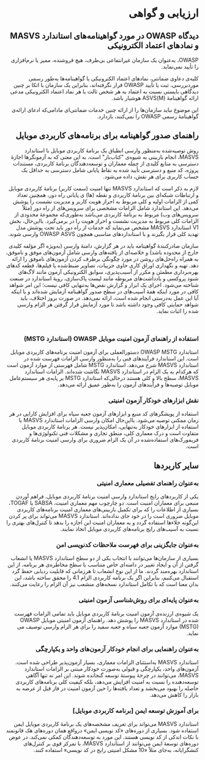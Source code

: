 <div dir="rtl" markdown="1">

# ارزیابی و گواهی

## دیدگاه OWASP در مورد گواهینامه‌های استاندارد MASVS و نمادهای اعتماد الکترونیکی 

OWASP، به‌عنوان یک سازمان غیرانتفاعی بی‌طرف، هیچ فروشنده، ممیز یا نرم‌افزاری را تأیید نمی‌نماید.

کلیه‌ی دعاوی ضمانتی، نمادهای اعتماد الکترونیکی یا گواهینامه‌ها به‌طور رسمی موردبررسی، ثبت یا تأیید OWASP قرار نگرفته‌اند، بنابراین یک سازمان با اتکا بر چنین دیدگاهی بایستی نسبت به اعتماد به هر شخص ثالث یا هر نماد اعتماد الکترونیکی مدعی ارائه گواهینامۀ (M)ASVS هوشیار باشد.

این موضوع نباید سازمان‌ها را از ارائه چنین خدمات ضمانتی‌ای مادامی‌که ادعای ارائه‌ی گواهینامۀ رسمی OWASP را نمی‌کنند، بازدارد.

## راهنمای صدور گواهینامه برای برنامه‌های کاربردی موبایل

روش توصیه‌شده به‌منظور وارسی انطباق یک برنامهٔ کاربردی موبایل با استاندارد MASVS، انجام بازبینی به شیوه‌ی "کتاب‌باز" است، به این معنی که به آزمونگرها اجازهٔ دسترسی به منابع کلیدی از جمله معماران و توسعه‌دهندگان برنامهٔ کاربردی، مستندات پروژه، کد منبع و دسترسی تأیید شده به نقاط پایانی شامل دسترسی به حداقل یک حساب کاربری برای هر نقش، داده می‌شود.

لازم به ذکر است که استاندارد MASVS تنها امنیت (سمت کاربر) برنامهٔ کاربردی موبایل و ارتباطات شبکه‌ای بین برنامهٔ کاربردی و نقطه (ها) ی پایانی راه دور، همچنین تعداد کمی از الزامات اولیه و کلی مربوط به احراز هویت کاربر و مدیریت نشست را پوشش می‌دهد. این استاندارد شامل الزامات مشخصی برای سرویس‌های از راه دور (مثلاً سرویس‌های وب) مربوط به برنامهٔ کاربردی می‌باشد به‌طوری‌که مجموعهٔ محدودی از الزامات کلی مربوط به مدیریت نشست و احراز هویت را در برمی‌گیرد. بااین‌حال، بخش V1 استاندارد MASVS مشخص می‌نماید که خدمات از راه دور باید تحت پوشش مدل تهدید کلی قرار بگیرند و با استانداردهای مناسبی همچون OWASP ASVS وارسی شوند.

سازمان صادرکنندهٔ گواهینامه باید در هر گزارش، دامنهٔ وارسی (به‌ویژه اگر مؤلفه کلیدی خارج از محدوده باشد) و خلاصه‌ای از یافته‌های وارسی شامل آزمون‌های موفق و ناموفق، به همراه راه‌حل‌های روشن در مورد چگونگی برطرف کردن آزمون‌های ناموفق را ارائه دهد. تهیه و نگهداری اوراق کاری حاوی جزییات، تصاویر ضبط‌شده یا فیلم‌ها، قطعه کدهای بهره‌برداری مطمئن و مکرر از آسیب‌پذیری، سوابق الکترونیکی آزمون مانند لاگ‌های شنود پروکسی و یادداشت‌های مربوطه مانند لیست پاک‌سازی، رویهٔ استاندارد در صنعت شناخته می‌شود. اجرای یک ابزار و گزارش نقص‌ها به‌تنهایی کافی نیست؛ این امر شواهد کافی در مورد اینکه همهٔ آسیب‌های در سطح صدور گواهینامه آزمایش شده‌اند و یا اینکه آیا این عمل به‌درستی انجام شده است، ارائه نمی‌دهد. در صورت بروز اختلاف، باید شواهد حمایتی کافی وجود داشته باشد تا مورد آزمایش قرار گرفتن هر الزام وارسی شده را اثبات نماید.

<div style="page-break-after: always; visibility: hidden">
\pagebreak
</div>

### استفاده از راهنمای آزمون امنیت موبایل OWASP (استاندارد MSTG)

استاندارد OWASP MSTG دستورالعملی برای آزمون امنیت برنامه‌های کاربردی موبایل است. این استاندارد فرآیندهای فنی را به‌منظور وارسی الزامات فهرست شده در استاندارد MASVS شرح می‌دهد. استاندارد MSTG شامل فهرستی از موارد آزمون است که هرکدام به یک الزام در استاندارد MASVS نگاشت شده‌اند. الزامات استاندارد MASVS، سطح بالا و کلی هستند درحالی‌که استاندارد MSTG بر پایه‌ی هر سیستم‌عامل موبایل توصیه‌ها و فرآیندهای آزمون را به‌طور عمیق ارائه می‌دهد.

### نقش ابزارهای خودکار آزمون امنیتی

استفاده از پویشگرهای کد منبع و ابزارهای آزمون جعبه سیاه برای افزایش کارایی در هر زمان ممکنی توصیه می‌شود. با‌این‌حال امکان وارسی الزامات استاندارد MASVS با استفاده از ابزارهای خودکار به‌تنهایی، امکان‌پذیر نیست. هر برنامۀ کاربردی موبایل متفاوت است و درک معماری کلی، منطق تجاری و مشکلات فنی تکنولوژی‌ها و فریمورک‌های استفاده‌شده در آن یک الزام ضروری برای وارسی امنیت برنامۀ کاربردی است.

## سایر کاربردها

### به‌عنوان راهنمای تفصیلی معماری امنیتی

یکی از کاربردهای رایج استاندارد وارسی امنیت برنامهٔ کاربردی موبایل، فراهم آوردن منبعی برای معماران امنیت است. دو چارچوب مهم معماری امنیت، SABSA یا TOGAF، بسیاری از اطلاعات را که برای تکمیل بازبینی‌های معماری امنیت برنامه‌های کاربردی موبایل ضروری است را در خود جای نداده‌اند. استاندارد MASVS می‌تواند برای پر کردن این‌گونه خلاءها استفاده گردد و به معماران امنیت این اجازه را بدهد تا کنترل‌های بهتری را نسبت به آسیب‌های رایج برنامه‌های کاربردی موبایل اتخاذ نمایند.

### به‌عنوان جایگزینی برای فهرست ملاحظات کدنویسی امن 

بسیاری از سازمان‌ها می‌توانند با انتخاب یکی از دو سطح استاندارد MASVS یا انشعاب گرفتن از آن و ایجاد تغییر در دامنه‌ای خاص متناسب با سطح مخاطره‌ی هر برنامه، از این استاندارد بهره‌مند گردند. ما از این نوع انشعاب تا هرزمانی که قابلیت ردیابی حفظ گرد استقبال می‌کنیم، بنابراین اگر یک برنامه کاربردی الزام 4.1 را محقق ساخته باشد، این بدان معنا است که با تکامل استاندارد نسخه‌های منشعب نیز آن الزام را رعایت می‌کنند.

### به‌عنوان پایه‌ای برای روش‌شناسی آزمون امنیتی

یک شیوه‌ی ارزنده‌ی آزمون امنیت برنامۀ کاربردی موبایل باید تمامی الزامات فهرست شده در استاندارد MASVS را پوشش دهد. راهنمای آزمون امنیتی موبایل OWASP (MSTG) موارد آزمون جعبه سیاه و جعبه سفید را برای هر الزام وارسی توصیف می نماید.

### به‌عنوان راهنمایی برای انجام خودکار آزمون‌های واحد و یکپارچگی

استاندارد MASVS به‌استثنای الزامات معماری، بسیار آزمون‌پذیر طراحی شده است. آزمون‌های واحد، یکپارچگی و قبولی به‌صورت خودکار مبتنی بر الزامات استاندارد MASVS، می‌توانند در چرخهٔ پیوستهٔ توسعه گنجانده شوند. این امر نه تنها آگاهی توسعه‌دهنده را نسبت به امنیت افزایش می‌دهد، بلکه کیفیت کلی برنامه‌های کاربردی حاصله را بهبود می‌بخشد و تعداد یافته‌ها را حین آزمون امنیت در فاز قبل از عرضه به بازار را کاهش می‌دهد.

### برای آموزش توسعه ایمن [برنامه کاربردی موبایل]

استاندارد MASVS می‌تواند برای تعریف مشخصه‌های یک برنامهٔ کاربردی موبایل ایمن استفاده شود. بسیاری از دوره‌های «کد نویسی ایمن» درواقع همان دوره‌های هک قانونمند با نکات اندکی از کد نویسی هستند. این مورد به توسعه‌دهندگان کمکی نمی‌کند. در عوض دوره‌های توسعهٔ ایمن می‌توانند از استاندارد MASVS، با تمرکز قوی بر کنترل‌های کنشگرایانه، به‌جای مثلاً «10 مشکل امنیتی رایج در کد نویسی» استفاده کنند.

</div>
